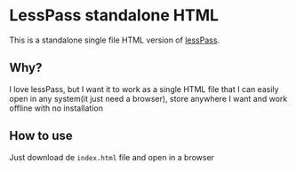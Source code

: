 # LessPass standalone HTML

This is a standalone single file HTML version of [lessPass](https://www.lesspass.com/#/).

## Why?

I love lessPass, but I want it to work as a single HTML file that I can easily open in any system(it just need a browser), store anywhere I want and work offline with no installation

## How to use

Just download de `index.html` file and open in a browser
